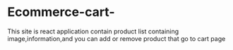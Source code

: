 # Ecommerce-cart-
This site is react application contain product list containing image,information,and you can add or remove product that go to cart page
